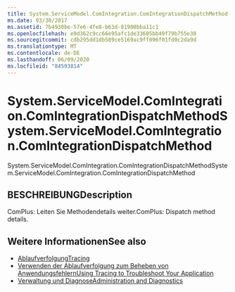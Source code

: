```yaml
---
title: System.ServiceModel.ComIntegration.ComIntegrationDispatchMethod
ms.date: 03/30/2017
ms.assetid: 7b4930be-57e6-4fe8-b63d-81900bba11c1
ms.openlocfilehash: e9d362c9cc66e95afc1de33605bb49f79b755e30
ms.sourcegitcommit: cdb295dd1db589ce5169ac9ff096f01fd0c2da9d
ms.translationtype: MT
ms.contentlocale: de-DE
ms.lasthandoff: 06/09/2020
ms.locfileid: "84593814"
---
```

# <a name="systemservicemodelcomintegrationcomintegrationdispatchmethod"></a><span data-ttu-id="156d5-102">System.ServiceModel.ComIntegration.ComIntegrationDispatchMethod</span><span class="sxs-lookup"><span data-stu-id="156d5-102">System.ServiceModel.ComIntegration.ComIntegrationDispatchMethod</span></span>
<span data-ttu-id="156d5-103">System.ServiceModel.ComIntegration.ComIntegrationDispatchMethod</span><span class="sxs-lookup"><span data-stu-id="156d5-103">System.ServiceModel.ComIntegration.ComIntegrationDispatchMethod</span></span>  
  
## <a name="description"></a><span data-ttu-id="156d5-104">BESCHREIBUNG</span><span class="sxs-lookup"><span data-stu-id="156d5-104">Description</span></span>  
 <span data-ttu-id="156d5-105">ComPlus: Leiten Sie Methodendetails weiter.</span><span class="sxs-lookup"><span data-stu-id="156d5-105">ComPlus: Dispatch method details.</span></span>  
  
## <a name="see-also"></a><span data-ttu-id="156d5-106">Weitere Informationen</span><span class="sxs-lookup"><span data-stu-id="156d5-106">See also</span></span>

- [<span data-ttu-id="156d5-107">Ablaufverfolgung</span><span class="sxs-lookup"><span data-stu-id="156d5-107">Tracing</span></span>](index.md)
- [<span data-ttu-id="156d5-108">Verwenden der Ablaufverfolgung zum Beheben von Anwendungsfehlern</span><span class="sxs-lookup"><span data-stu-id="156d5-108">Using Tracing to Troubleshoot Your Application</span></span>](using-tracing-to-troubleshoot-your-application.md)
- [<span data-ttu-id="156d5-109">Verwaltung und Diagnose</span><span class="sxs-lookup"><span data-stu-id="156d5-109">Administration and Diagnostics</span></span>](../index.md)
